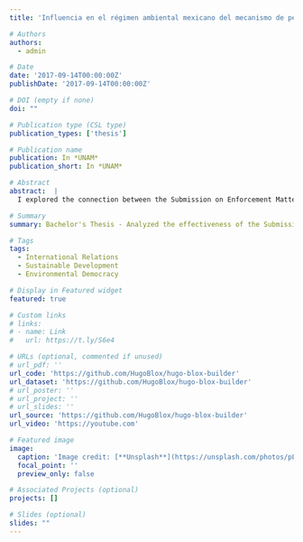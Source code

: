 ```yaml
---
title: 'Influencia en el régimen ambiental mexicano del mecanismo de petición ciudadana del ACAAN 1994 a 2015'

# Authors
authors:
  - admin

# Date
date: '2017-09-14T00:00:00Z'
publishDate: '2017-09-14T00:00:00Z'

# DOI (empty if none)
doi: ""

# Publication type (CSL type)
publication_types: ['thesis']

# Publication name
publication: In *UNAM*
publication_short: In *UNAM*

# Abstract
abstract:  |
  I explored the connection between the Submission on Enforcement Matters Mechanism under the North American Agreement on Environmental Cooperation and the concept of environmental democracy, which encompasses public participation, access to information, and access to justice in environmental matters. Specifically, I analyzed its relationship with the role of factual records in Mexico. The study concluded that the Mechanism is ineffective in achieving its primary goal of identifying failures in the enforcement of national environmental legislation. Several solutions were proposed to improve its effectiveness.

# Summary
summary: Bachelor's Thesis - Analyzed the effectiveness of the Submission on Enforcement Matters Mechanism under the North American Agreement on Environmental Cooperation, concluding that it falls short in enforcing environmental legislation in Mexico.

# Tags
tags:
  - International Relations
  - Sustainable Development
  - Environmental Democracy

# Display in Featured widget
featured: true

# Custom links
# links:
# - name: Link
#   url: https://t.ly/S6e4

# URLs (optional, commented if unused)
# url_pdf: ''
url_code: 'https://github.com/HugoBlox/hugo-blox-builder'
url_dataset: 'https://github.com/HugoBlox/hugo-blox-builder'
# url_poster: ''
# url_project: ''
# url_slides: ''
url_source: 'https://github.com/HugoBlox/hugo-blox-builder'
url_video: 'https://youtube.com'

# Featured image
image:
  caption: 'Image credit: [**Unsplash**](https://unsplash.com/photos/pLCdAaMFLTE)'
  focal_point: ''
  preview_only: false

# Associated Projects (optional)
projects: []

# Slides (optional)
slides: ""
---
```


